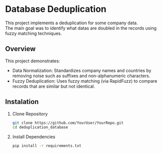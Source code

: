 # Database Deduplication

This project implements a deduplication for some company data.<br>
The main goal was to identify what datas are doubled in the records using fuzzy matching techniques.

## Overview

This project demonstrates:
- Data Normalization:
    Standardizes company names and countries by removing noise such as suffixes and non-alphanumeric characters.
- Fuzzy Deduplication:
    Uses fuzzy matching (via RapidFuzz) to compare records that are similar but not identical.

## Instalation
1. Clone Repository

    ```bash
    git clone https://github.com/YourUser/YourRepo.git
    cd deduplication_database
2. Install Dependencies

    ```bash
    pip install -r requirements.txt
